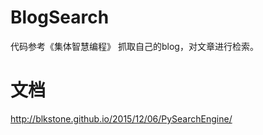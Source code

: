 # BlogSearch

代码参考《集体智慧编程》
抓取自己的blog，对文章进行检索。

# 文档

http://blkstone.github.io/2015/12/06/PySearchEngine/

